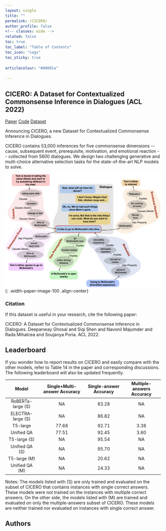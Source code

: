 ```yaml
---
layout: single
title: ""
permalink: /CICERO/
author_profile: false
<!-- classes: wide -->
related: false
toc: true
toc_label: "Table of Contents"
toc_icon: "cogs"
toc_sticky: true

articlecolour: "#00001a"

---
```


## <spani>CICERO</spani>: A Dataset for Contextualized Commonsense Inference in Dialogues (ACL 2022)

<a href="" target="_blank" class="btn btn--success btn--large" role="button">Paper</a> 
<a href="https://github.com/declare-lab/CICERO" target="_blank" class="btn btn--warning btn--large" role="button">Code</a>
<a href="https://github.com/declare-lab/CICERO/master/data/" target="_blank" class="btn btn--info btn--large" role="button">Dataset</a>

<p style="font-size: x-large font-weight: bold"> Announcing <spano>CICERO</spano>, a new Dataset for Contextualized Commonsense Inference in Dialogues. </p>


<p><spano>CICERO</spano> contains 53,000 inferences for five commonsense dimensions -- cause, subsequent event, prerequisite, motivation, and emotional reaction -- collected from 5600 dialogues. We design two challenging generative and multi-choice alternative selection tasks for the state-of-the-art NLP models to solve.</p>

![image-center](/assets/images/resources/cicero.png){: .width-paper-image-100 .align-center}

### Citation

If this dataset is useful in your research, cite the following paper:

<div class="notice--success">
    <p> <spano>CICERO</spano>: A Dataset for Contextualized Commonsense Inference in Dialogues. Deepanway Ghosal and Siqi Shen and Navonil Majumder and Rada Mihalcea and Soujanya Poria. ACL 2022.</p>
<div>
    
## Leaderboard

<p>If you wonder how to report results on <spano>CICERO</spano> and easily compare with the other models, refer to Table 14 in the paper and corresponding discussions. The following leaderboard will also be updated frequently.</p>

| Model | Single+Multi-answer Accuracy | Single-answer Accuracy | Multiple-answers Accuracy
| :---:        |     :---:      |          :---: |        :---: |
| RoBERTa-large (S)  | NA    | 83.28    | NA |
| ELECTRA-large (S)   | NA       | 86.82      | NA |
| T5-large |  77.68 | 92.71 |  3.38 |
| Unified QA| 77.51 | 92.45 |  3.60 |
| T5-large (S) | NA | 95.54 | NA |
| Unified QA (S) | NA | 95.70 | NA |
| T5-large (M) | NA | 20.62 | NA |
| Unified QA (M) | NA | 24.33 | NA |

<p> Notes: The models listed with (S) are only trained and evaluated on the subset of <spano>CICERO</spano> that contains instances with single correct answers. These models were not trained on the instances with multiple correct answers. On the other side, the models listed with (M) are trained and evaluated on only the multiple-answers subset of <spano>CICERO</spano>. These models are neither trained nor evaluated on instances with single correct answer.</p>
    
## Authors

    
